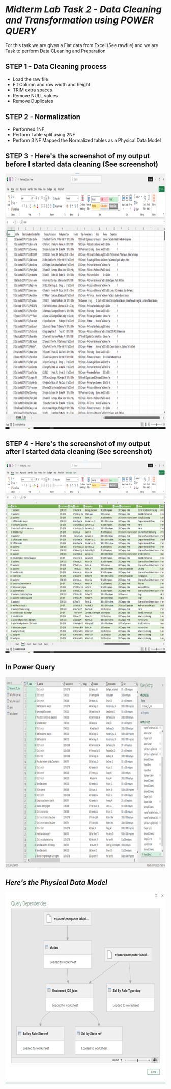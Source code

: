 # ***Midterm Lab Task 2 - Data Cleaning and Transformation using POWER QUERY***
For this task we are given a Flat data from Excel (See rawfile) and we are Task to perform Data CLeaning and Preparation
## **STEP 1 - Data Cleaning process**
- Load the raw file
- Fit Column and row width and height
- TRIM extra spaces
- Remove NULL values
- Remove Duplicates
## **STEP 2 - Normalization**
- Performed 1NF
- Perform Table split using 2NF
- Perform 3 NF
Mapped the Normalized tables as a Physical Data Model
## **STEP 3 - Here's the screenshot of my output before I started data cleaning (See screenshot)**
<img src="Images/raw2.png" alt="Alt Text" width="900" height="800">

## **STEP 4 - Here's the screenshot of my output after I started data cleaning (See screenshot)**
<img src="Images/task2.png" alt="Alt Text" width="900" height="600">

## **In Power Query**
<img src="Images/Uncleaned_DS_jobs.PNG" alt="Alt Text" width="900" height="600">

## ***Here's the Physical Data Model***
<img src="Images/QueryDependencies.PNG" alt="Alt Text" width="900" height="600">
